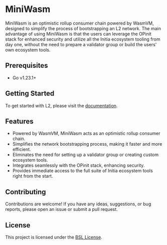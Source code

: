 # MiniWasm

MiniWasm is an optimistic rollup consumer chain powered by WasmVM, designed to simplify the process of bootstrapping an L2 network. The main advantage of using MiniWasm is that the users can leverage the OPinit stack for enhanced security and utilize all the Initia ecosystem tooling from day one, without the need to prepare a validator group or build the users' own ecosystem tools.

## Prerequisites

- Go v1.23.1+

## Getting Started

To get started with L2, please visit the [documentation](https://initia.gitbook.io/initia-docs-v2/).

## Features

- Powered by WasmVM, MiniWasm acts as an optimistic rollup consumer chain.
- Simplifies the network bootstrapping process, making it faster and more efficient.
- Eliminates the need for setting up a validator group or creating custom ecosystem tools.
- Integrates seamlessly with the OPinit stack, enhancing security.
- Provides immediate access to the full suite of Initia ecosystem tools right from the start.

## Contributing

Contributions are welcome! If you have any ideas, suggestions, or bug reports, please open an issue or submit a pull request.

## License

This project is licensed under the [BSL License](LICENSE).
